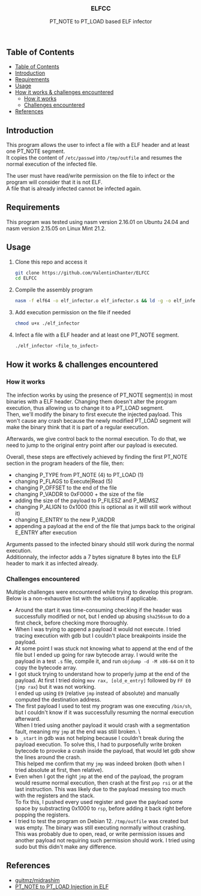 <p align="center">
    <h3 align="center">ELFCC</h3>
</p>

<p align="center">PT_NOTE to PT_LOAD based ELF infector</p>

<br/>

## Table of Contents
- [Table of Contents](#table-of-contents)
- [Introduction](#introduction)
- [Requirements](#requirements)
- [Usage](#usage)
- [How it works \& challenges encountered](#how-it-works--challenges-encountered)
  - [How it works](#how-it-works)
  - [Challenges encountered](#challenges-encountered)
- [References](#references)

## Introduction

This program allows the user to infect a file with a ELF header and at least one PT_NOTE segment. \
It copies the content of `/etc/passwd` into `/tmp/outfile` and resumes the normal execution of the infected file.

The user must have read/write permission on the file to infect or the program will consider that it is not ELF. \
A file that is already infected cannot be infected again.

## Requirements

This program was tested using nasm version 2.16.01 on Ubuntu 24.04 and nasm version 2.15.05 on Linux Mint 21.2.

## Usage

1. Clone this repo and access it

	```bash
	git clone https://github.com/ValentinChanter/ELFCC
	cd ELFCC
	```

2. Compile the assembly program

	```bash
	nasm -f elf64 -o elf_infector.o elf_infector.s && ld -g -o elf_infector elf_infector.o
	```

3. Add execution permission on the file if needed

    ```bash
    chmod u+x ./elf_infector
    ```

4. Infect a file with a ELF header and at least one PT_NOTE segment.

    ```bash
    ./elf_infector <file_to_infect>
    ```

## How it works & challenges encountered

### How it works

The infection works by using the presence of PT_NOTE segment(s) in most binaries with a ELF header. Changing them doesn't alter the program execution, thus allowing us to change it to a PT_LOAD segment. \
Then, we'll modify the binary to first execute the injected payload. This won't cause any crash because the newly modified PT_LOAD segment will make the binary think that it is part of a regular execution.

Afterwards, we give control back to the normal execution. To do that, we need to jump to the original entry point after our payload is executed.

Overall, these steps are effectively achieved by finding the first PT_NOTE section in the program headers of the file, then:

- changing P_TYPE from PT_NOTE (4) to PT_LOAD (1)
- changing P_FLAGS to Execute|Read (5)
- changing P_OFFSET to the end of the file
- changing P_VADDR to 0xF0000 + the size of the file
- adding the size of the payload to P_FILESZ and P_MEMSZ
- changing P_ALIGN to 0x1000 (this is optional as it will still work without it)
- changing E_ENTRY to the new P_VADDR
- appending a payload at the end of the file that jumps back to the original E_ENTRY after execution

Arguments passed to the infected binary should still work during the normal execution. \
Additionnaly, the infector adds a 7 bytes signature 8 bytes into the ELF header to mark it as infected already.

### Challenges encountered

Multiple challenges were encountered while trying to develop this program. Below is a non-exhaustive list with the solutions if applicable.

- Around the start it was time-consuming checking if the header was successfully modified or not, but I ended up abusing `sha256sum` to do a first check, before checking more thoroughly.
- When I was trying to append a payload it would not execute. I tried tracing execution with gdb but I couldn't place breakpoints inside the payload.
- At some point I was stuck not knowing what to append at the end of the file but I ended up going for raw bytecode array. I would write the payload in a test `.s` file, compile it, and run `objdump -d -M x86-64` on it to copy the bytecode array.
- I got stuck trying to understand how to properly jump at the end of the payload. At first I tried doing `mov rax, [old_e_entry]` followed by `FF E0` (`jmp rax`) but it was not working. \
I ended up using `E9` (relative `jmp` instead of absolute) and manually computed the destination address.
- The first payload I used to test my program was one executing `/bin/sh`, but I couldn't know if it was successfully resuming the normal execution afterward. \
When I tried using another payload it would crash with a segmentation fault, meaning my `jmp` at the end was still broken. \
- `b _start` in gdb was not helping because I couldn't break during the payload execution. To solve this, I had to purposefully write broken bytecode to provoke a crash inside the payload, that would let gdb show the lines around the crash. \
This helped me confirm that my `jmp` was indeed broken (both when I tried absolute at first, then relative).
- Even when I got the right `jmp` at the end of the payload, the program would resume normal execution, then crash at the first `pop rsi` or at the last instruction. This was likely due to the payload messing too much with the registers and the stack. \
To fix this, I pushed every used register and gave the payload some space by substracting 0x1000 to `rsp`, before adding it back right before popping the registers.
- I tried to test the program on Debian 12. `/tmp/outfile` was created but was empty. The binary was still executing normally without crashing. This was probably due to open, read, or write permission issues and another payload not requiring such permission should work. I tried using sudo but this didn't make any difference.

## References

- [guitmz/midrashim](https://github.com/guitmz/midrashim)
- [PT_NOTE to PT_LOAD Injection in ELF](https://www.symbolcrash.com/2019/03/27/pt_note-to-pt_load-injection-in-elf/)